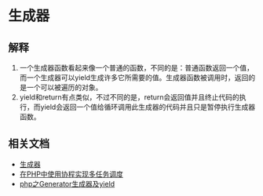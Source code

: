 # 生成器

## 解释
1. 一个生成器函数看起来像一个普通的函数，不同的是：普通函数返回一个值，而一个生成器可以yield生成许多它所需要的值。生成器函数被调用时，返回的是一个可以被遍历的对象。
2. yield和return有点类似，不过不同的是，return会返回值并且终止代码的执行，而yield会返回一个值给循环调用此生成器的代码并且只是暂停执行生成器函数。

## 相关文档
* [生成器](http://php.net/manual/zh/language.generators.syntax.php)
* [在PHP中使用协程实现多任务调度](http://www.laruence.com/2015/05/28/3038.html)
* [php之Generator生成器及yield](https://www.jianshu.com/p/86fefb0aacd9)
